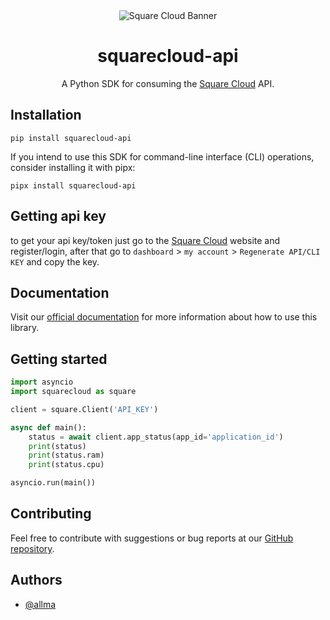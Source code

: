 [Square Cloud]: https://squarecloud.app

[Square Cloud API]: https://docs.squarecloud.app/api-reference/

[@allma]: https://github.com/Robert-Nogueira


<div align="center">
  <img alt="Square Cloud Banner" src="https://cdn.squarecloud.app/png/github-readme.png">
</div>

<h1 align="center">squarecloud-api</h1>

<p align="center">A Python SDK for consuming the <a href="https://squarecloud.app" target="_blank">Square Cloud</a> API.</p>

## Installation

````shell
pip install squarecloud-api
````

If you intend to use this SDK for command-line interface (CLI) operations, consider
installing it with pipx:
````shell
pipx install squarecloud-api
````

## Getting api key

to get your api key/token just go to the [Square Cloud] website and
register/login, after that go
to `dashboard` > `my account` > `Regenerate API/CLI KEY` and copy the key.

## Documentation
Visit our [official documentation](https://docs.squarecloud.app/sdks/py) for more information about how to use this library.

## Getting started

```python
import asyncio
import squarecloud as square

client = square.Client('API_KEY')

async def main():
    status = await client.app_status(app_id='application_id')
    print(status)
    print(status.ram)
    print(status.cpu)

asyncio.run(main())
```

## Contributing

Feel free to contribute with suggestions or bug reports at our [GitHub repository](https://github.com/squarecloudofc/wrapper-api-py).

## Authors

- [@allma]
